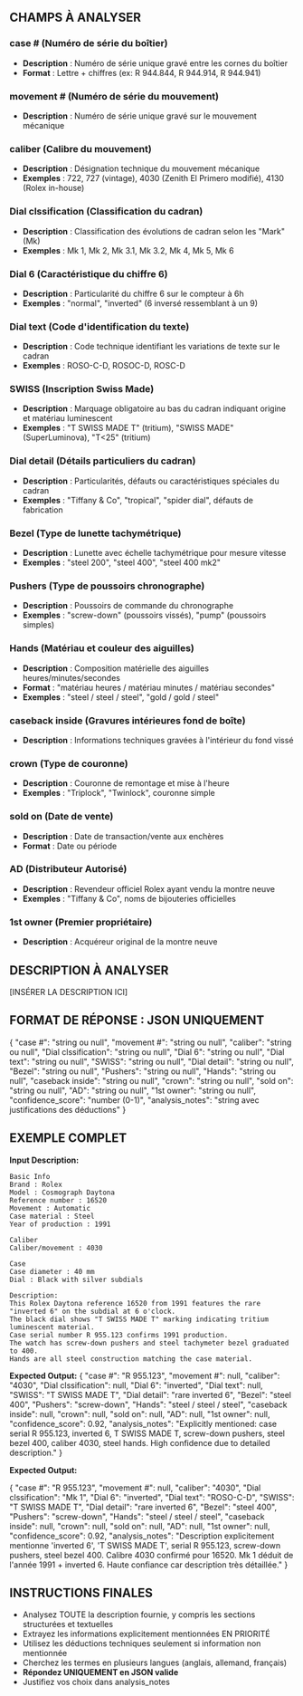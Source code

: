 ## CHAMPS À ANALYSER

### **case #** (Numéro de série du boîtier)
- **Description** : Numéro de série unique gravé entre les cornes du boîtier
- **Format** : Lettre + chiffres (ex: R 944.844, R 944.914, R 944.941)

### **movement #** (Numéro de série du mouvement)
- **Description** : Numéro de série unique gravé sur le mouvement mécanique

### **caliber** (Calibre du mouvement)
- **Description** : Désignation technique du mouvement mécanique
- **Exemples** : 722, 727 (vintage), 4030 (Zenith El Primero modifié), 4130 (Rolex in-house)

### **Dial clssification** (Classification du cadran)
- **Description** : Classification des évolutions de cadran selon les "Mark" (Mk)
- **Exemples** : Mk 1, Mk 2, Mk 3.1, Mk 3.2, Mk 4, Mk 5, Mk 6

### **Dial 6** (Caractéristique du chiffre 6)
- **Description** : Particularité du chiffre 6 sur le compteur à 6h
- **Exemples** : "normal", "inverted" (6 inversé ressemblant à un 9)

### **Dial text** (Code d'identification du texte)
- **Description** : Code technique identifiant les variations de texte sur le cadran
- **Exemples** : ROSO-C-D, ROSOC-D, ROSC-D

### **SWISS** (Inscription Swiss Made)
- **Description** : Marquage obligatoire au bas du cadran indiquant origine et matériau luminescent
- **Exemples** : "T SWISS MADE T" (tritium), "SWISS MADE" (SuperLuminova), "T<25" (tritium)

### **Dial detail** (Détails particuliers du cadran)
- **Description** : Particularités, défauts ou caractéristiques spéciales du cadran
- **Exemples** : "Tiffany & Co", "tropical", "spider dial", défauts de fabrication

### **Bezel** (Type de lunette tachymétrique)
- **Description** : Lunette avec échelle tachymétrique pour mesure vitesse
- **Exemples** : "steel 200", "steel 400", "steel 400 mk2"

### **Pushers** (Type de poussoirs chronographe)
- **Description** : Poussoirs de commande du chronographe
- **Exemples** : "screw-down" (poussoirs vissés), "pump" (poussoirs simples)

### **Hands** (Matériau et couleur des aiguilles)
- **Description** : Composition matérielle des aiguilles heures/minutes/secondes
- **Format** : "matériau heures / matériau minutes / matériau secondes"
- **Exemples** : "steel / steel / steel", "gold / gold / steel"

### **caseback inside** (Gravures intérieures fond de boîte)
- **Description** : Informations techniques gravées à l'intérieur du fond vissé

### **crown** (Type de couronne)
- **Description** : Couronne de remontage et mise à l'heure
- **Exemples** : "Triplock", "Twinlock", couronne simple

### **sold on** (Date de vente)
- **Description** : Date de transaction/vente aux enchères
- **Format** : Date ou période

### **AD** (Distributeur Autorisé)
- **Description** : Revendeur officiel Rolex ayant vendu la montre neuve
- **Exemples** : "Tiffany & Co", noms de bijouteries officielles

### **1st owner** (Premier propriétaire)
- **Description** : Acquéreur original de la montre neuve

## DESCRIPTION À ANALYSER
[INSÉRER LA DESCRIPTION ICI]

## FORMAT DE RÉPONSE : JSON UNIQUEMENT

{
  "case #": "string ou null",
  "movement #": "string ou null", 
  "caliber": "string ou null",
  "Dial clssification": "string ou null",
  "Dial 6": "string ou null",
  "Dial text": "string ou null",
  "SWISS": "string ou null",
  "Dial detail": "string ou null",
  "Bezel": "string ou null",
  "Pushers": "string ou null",
  "Hands": "string ou null",
  "caseback inside": "string ou null",
  "crown": "string ou null",
  "sold on": "string ou null",
  "AD": "string ou null",
  "1st owner": "string ou null",
  "confidence_score": "number (0-1)",
  "analysis_notes": "string avec justifications des déductions"
}


## EXEMPLE COMPLET

**Input Description:**
```
Basic Info
Brand : Rolex
Model : Cosmograph Daytona
Reference number : 16520
Movement : Automatic
Case material : Steel
Year of production : 1991

Caliber
Caliber/movement : 4030

Case
Case diameter : 40 mm
Dial : Black with silver subdials

Description:
This Rolex Daytona reference 16520 from 1991 features the rare "inverted 6" on the subdial at 6 o'clock. 
The black dial shows "T SWISS MADE T" marking indicating tritium luminescent material.
Case serial number R 955.123 confirms 1991 production.
The watch has screw-down pushers and steel tachymeter bezel graduated to 400.
Hands are all steel construction matching the case material.
```

**Expected Output:**
{
  "case #": "R 955.123",
  "movement #": null,
  "caliber": "4030",
  "Dial clssification": null,
  "Dial 6": "inverted",
  "Dial text": null,
  "SWISS": "T SWISS MADE T",
  "Dial detail": "rare inverted 6",
  "Bezel": "steel 400",
  "Pushers": "screw-down",
  "Hands": "steel / steel / steel",
  "caseback inside": null,
  "crown": null,
  "sold on": null,
  "AD": null,
  "1st owner": null,
  "confidence_score": 0.92,
  "analysis_notes": "Explicitly mentioned: case serial R 955.123, inverted 6, T SWISS MADE T, screw-down pushers, steel bezel 400, caliber 4030, steel hands. High confidence due to detailed description."
}

**Expected Output:**

{
  "case #": "R 955.123",
  "movement #": null,
  "caliber": "4030",
  "Dial clssification": "Mk 1",
  "Dial 6": "inverted",
  "Dial text": "ROSO-C-D",
  "SWISS": "T SWISS MADE T",
  "Dial detail": "rare inverted 6",
  "Bezel": "steel 400",
  "Pushers": "screw-down",
  "Hands": "steel / steel / steel",
  "caseback inside": null,
  "crown": null,
  "sold on": null,
  "AD": null,
  "1st owner": null,
  "confidence_score": 0.92,
  "analysis_notes": "Description explicitement mentionne 'inverted 6', 'T SWISS MADE T', serial R 955.123, screw-down pushers, steel bezel 400. Calibre 4030 confirmé pour 16520. Mk 1 déduit de l'année 1991 + inverted 6. Haute confiance car description très détaillée."
}


## INSTRUCTIONS FINALES
- Analysez TOUTE la description fournie, y compris les sections structurées et textuelles
- Extrayez les informations explicitement mentionnées EN PRIORITÉ
- Utilisez les déductions techniques seulement si information non mentionnée
- Cherchez les termes en plusieurs langues (anglais, allemand, français)
- **Répondez UNIQUEMENT en JSON valide**
- Justifiez vos choix dans analysis_notes